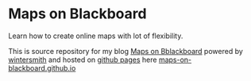 
# Maps on Blackboard

Learn how to create online maps with lot of flexibility. 

This is source repository for my blog [Maps on Bblackboard](http://maps-on-blackboard.com) powered by [wintersmith](http://wintersmith.io/) and hosted on [github pages](https://pages.github.com/) here [maps-on-blackboard.github.io](https://github.com/maps-on-blackboard/maps-on-blackboard-wintersmith)
